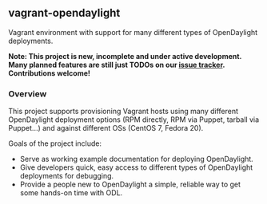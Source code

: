 ## vagrant-opendaylight

Vagrant environment with support for many different types of OpenDaylight deployments.

**Note: This project is new, incomplete and under active development. Many planned features are still just TODOs on our [issue tracker](https://github.com/dfarrell07/vagrant-opendaylight/issues). Contributions welcome!**

### Overview

This project supports provisioning Vagrant hosts using many different OpenDaylight deployment options (RPM directly, RPM via Puppet, tarball via Puppet...) and against different OSs (CentOS 7, Fedora 20).

Goals of the project include:

* Serve as working example documentation for deploying OpenDaylight.
* Give developers quick, easy access to different types of OpenDaylight deployments for debugging.
* Provide a people new to OpenDaylight a simple, reliable way to get some hands-on time with ODL.
